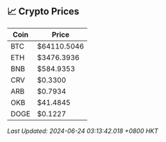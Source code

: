 ## 📈 Crypto Prices

| Coin | Price |
| ---- | ----- |
| BTC | $64110.5046 |
| ETH | $3476.3936 |
| BNB | $584.9353 |
| CRV | $0.3300 |
| ARB | $0.7934 |
| OKB | $41.4845 |
| DOGE | $0.1227 |

_Last Updated: 2024-06-24 03:13:42.018 +0800 HKT_